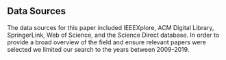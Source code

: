 ## Data Sources
The data sources for this paper included IEEEXplore, ACM Digital Library, SpringerLink, Web of Science, and the Science Direct database. In order to provide a broad overview of the field and ensure relevant papers were selected we limited our search to the years between 2009-2019.